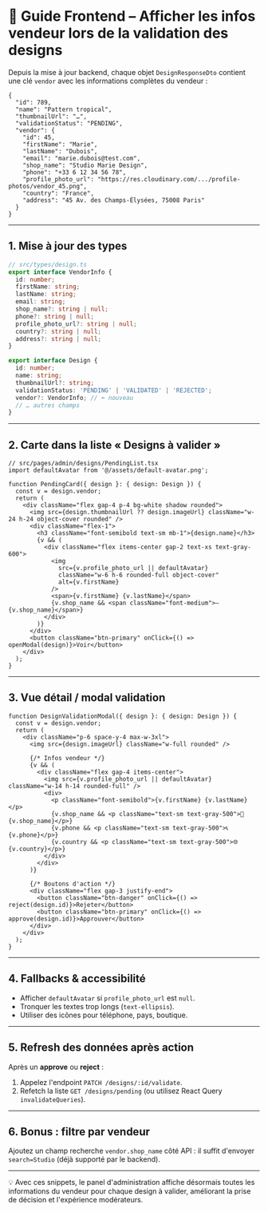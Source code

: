 # 🎨 Guide Frontend – Afficher les infos vendeur lors de la validation des designs

Depuis la mise à jour backend, chaque objet `DesignResponseDto` contient une clé `vendor` avec les informations complètes du vendeur :

```jsonc
{
  "id": 789,
  "name": "Pattern tropical",
  "thumbnailUrl": "…",
  "validationStatus": "PENDING",
  "vendor": {
    "id": 45,
    "firstName": "Marie",
    "lastName": "Dubois",
    "email": "marie.dubois@test.com",
    "shop_name": "Studio Marie Design",
    "phone": "+33 6 12 34 56 78",
    "profile_photo_url": "https://res.cloudinary.com/.../profile-photos/vendor_45.png",
    "country": "France",
    "address": "45 Av. des Champs-Élysées, 75008 Paris"
  }
}
```

---

## 1. Mise à jour des types

```ts
// src/types/design.ts
export interface VendorInfo {
  id: number;
  firstName: string;
  lastName: string;
  email: string;
  shop_name?: string | null;
  phone?: string | null;
  profile_photo_url?: string | null;
  country?: string | null;
  address?: string | null;
}

export interface Design {
  id: number;
  name: string;
  thumbnailUrl?: string;
  validationStatus: 'PENDING' | 'VALIDATED' | 'REJECTED';
  vendor?: VendorInfo; // ⬅️ nouveau
  // … autres champs
}
```

---

## 2. Carte dans la liste « Designs à valider »

```tsx
// src/pages/admin/designs/PendingList.tsx
import defaultAvatar from '@/assets/default-avatar.png';

function PendingCard({ design }: { design: Design }) {
  const v = design.vendor;
  return (
    <div className="flex gap-4 p-4 bg-white shadow rounded">
      <img src={design.thumbnailUrl ?? design.imageUrl} className="w-24 h-24 object-cover rounded" />
      <div className="flex-1">
        <h3 className="font-semibold text-sm mb-1">{design.name}</h3>
        {v && (
          <div className="flex items-center gap-2 text-xs text-gray-600">
            <img
              src={v.profile_photo_url || defaultAvatar}
              className="w-6 h-6 rounded-full object-cover"
              alt={v.firstName}
            />
            <span>{v.firstName} {v.lastName}</span>
            {v.shop_name && <span className="font-medium">— {v.shop_name}</span>}
          </div>
        )}
      </div>
      <button className="btn-primary" onClick={() => openModal(design)}>Voir</button>
    </div>
  );
}
```

---

## 3. Vue détail / modal validation

```tsx
function DesignValidationModal({ design }: { design: Design }) {
  const v = design.vendor;
  return (
    <div className="p-6 space-y-4 max-w-3xl">
      <img src={design.imageUrl} className="w-full rounded" />

      {/* Infos vendeur */}
      {v && (
        <div className="flex gap-4 items-center">
          <img src={v.profile_photo_url || defaultAvatar} className="w-14 h-14 rounded-full" />
          <div>
            <p className="font-semibold">{v.firstName} {v.lastName}</p>
            {v.shop_name && <p className="text-sm text-gray-500">🏪 {v.shop_name}</p>}
            {v.phone && <p className="text-sm text-gray-500">📞 {v.phone}</p>}
            {v.country && <p className="text-sm text-gray-500">🌐 {v.country}</p>}
          </div>
        </div>
      )}

      {/* Boutons d'action */}
      <div className="flex gap-3 justify-end">
        <button className="btn-danger" onClick={() => reject(design.id)}>Rejeter</button>
        <button className="btn-primary" onClick={() => approve(design.id)}>Approuver</button>
      </div>
    </div>
  );
}
```

---

## 4. Fallbacks & accessibilité

* Afficher `defaultAvatar` si `profile_photo_url` est `null`.
* Tronquer les textes trop longs (`text-ellipsis`).
* Utiliser des icônes pour téléphone, pays, boutique.

---

## 5. Refresh des données après action

Après un **approve** ou **reject** :
1. Appelez l'endpoint `PATCH /designs/:id/validate`.
2. Refetch la liste `GET /designs/pending` (ou utilisez React Query `invalidateQueries`).

---

## 6. Bonus : filtre par vendeur

Ajoutez un champ recherche `vendor.shop_name` côté API : il suffit d'envoyer `search=Studio` (déjà supporté par le backend).

---

💡 Avec ces snippets, le panel d'administration affiche désormais toutes les informations du vendeur pour chaque design à valider, améliorant la prise de décision et l'expérience modérateurs. 